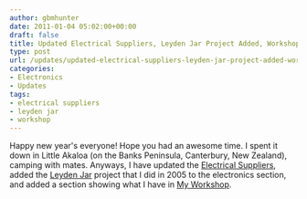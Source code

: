```yaml
---
author: gbmhunter
date: 2011-01-04 05:02:00+00:00
draft: false
title: Updated Electrical Suppliers, Leyden Jar Project Added, Workshop Images Uploaded
type: post
url: /updates/updated-electrical-suppliers-leyden-jar-project-added-workshop-images-uploaded
categories:
- Electronics
- Updates
tags:
- electrical suppliers
- leyden jar
- workshop
---
```


Happy new year's everyone! Hope you had an awesome time. I spent it down in Little Akaloa (on the Banks Peninsula, Canterbury, New Zealand), camping with mates. Anyways, I have updated the [Electrical Suppliers](http://blog.mbedded.ninja/electronics/other/electrical-suppliers), added the [Leyden Jar](http://blog.mbedded.ninja/electronics/projects/leyden-jars-high-voltage-bottle-capacitors) project that I did in 2005 to the electronics section, and added a section showing what I have in [My Workshop](http://blog.mbedded.ninja/electronics/other/my-workshop).
